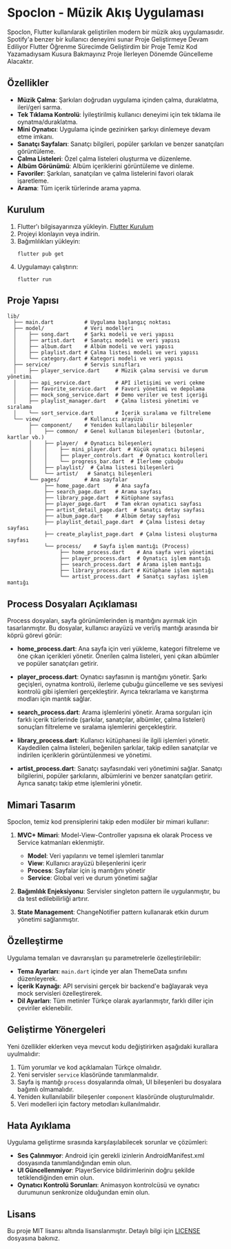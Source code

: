# Spoclon - Müzik Akış Uygulaması

Spoclon, Flutter kullanılarak geliştirilen modern bir müzik akış uygulamasıdır. Spotify'a benzer bir kullanıcı deneyimi sunar Proje Geliştirmeye Devam Ediliyor Flutter Öğrenme Sürecimde Geliştirdim bir Proje Temiz Kod Yazamadıysam Kusura Bakmayınız Proje İlerleyen Dönemde Güncelleme Alacaktır.
## Özellikler

- **Müzik Çalma**: Şarkıları doğrudan uygulama içinden çalma, duraklatma, ileri/geri sarma.
- **Tek Tıklama Kontrolü**: İyileştirilmiş kullanıcı deneyimi için tek tıklama ile oynatma/duraklatma.
- **Mini Oynatıcı**: Uygulama içinde gezinirken şarkıyı dinlemeye devam etme imkanı.
- **Sanatçı Sayfaları**: Sanatçı bilgileri, popüler şarkıları ve benzer sanatçıları görüntüleme.
- **Çalma Listeleri**: Özel çalma listeleri oluşturma ve düzenleme.
- **Albüm Görünümü**: Albüm içeriklerini görüntüleme ve dinleme.
- **Favoriler**: Şarkıları, sanatçıları ve çalma listelerini favori olarak işaretleme.
- **Arama**: Tüm içerik türlerinde arama yapma.

## Kurulum

1. Flutter'ı bilgisayarınıza yükleyin. [Flutter Kurulum](https://flutter.dev/docs/get-started/install)
2. Projeyi klonlayın veya indirin.
3. Bağımlılıkları yükleyin:
   ```
   flutter pub get
   ```
4. Uygulamayı çalıştırın:
   ```
   flutter run
   ```

## Proje Yapısı

```
lib/
  ├── main.dart          # Uygulama başlangıç noktası
  ├── model/             # Veri modelleri
  │    ├── song.dart     # Şarkı modeli ve veri yapısı
  │    ├── artist.dart   # Sanatçı modeli ve veri yapısı
  │    ├── album.dart    # Albüm modeli ve veri yapısı
  │    ├── playlist.dart # Çalma listesi modeli ve veri yapısı
  │    └── category.dart # Kategori modeli ve veri yapısı
  ├── service/           # Servis sınıfları
  │    ├── player_service.dart     # Müzik çalma servisi ve durum yönetimi
  │    ├── api_service.dart        # API iletişimi ve veri çekme
  │    ├── favorite_service.dart   # Favori yönetimi ve depolama
  │    ├── mock_song_service.dart  # Demo veriler ve test içeriği
  │    ├── playlist_manager.dart   # Çalma listesi yönetimi ve sıralama
  │    └── sort_service.dart       # İçerik sıralama ve filtreleme
  └── view/              # Kullanıcı arayüzü
       ├── component/    # Yeniden kullanılabilir bileşenler
       │    ├── common/  # Genel kullanım bileşenleri (butonlar, kartlar vb.)
       │    ├── player/  # Oynatıcı bileşenleri
       │    │    ├── mini_player.dart  # Küçük oynatıcı bileşeni
       │    │    ├── player_controls.dart  # Oynatıcı kontrolleri
       │    │    └── progress_bar.dart  # İlerleme çubuğu
       │    ├── playlist/  # Çalma listesi bileşenleri
       │    └── artist/   # Sanatçı bileşenleri
       └── pages/        # Ana sayfalar
            ├── home_page.dart     # Ana sayfa
            ├── search_page.dart   # Arama sayfası
            ├── library_page.dart  # Kütüphane sayfası
            ├── player_page.dart   # Tam ekran oynatıcı sayfası
            ├── artist_detail_page.dart  # Sanatçı detay sayfası
            ├── album_page.dart    # Albüm detay sayfası
            ├── playlist_detail_page.dart  # Çalma listesi detay sayfası
            ├── create_playlist_page.dart  # Çalma listesi oluşturma sayfası
            └── process/    # Sayfa işlem mantığı (Process)
                 ├── home_process.dart    # Ana sayfa veri yönetimi
                 ├── player_process.dart  # Oynatıcı işlem mantığı
                 ├── search_process.dart  # Arama işlem mantığı
                 ├── library_process.dart # Kütüphane işlem mantığı
                 └── artist_process.dart  # Sanatçı sayfası işlem mantığı
```

## Process Dosyaları Açıklaması

Process dosyaları, sayfa görünümlerinden iş mantığını ayırmak için tasarlanmıştır. Bu dosyalar, kullanıcı arayüzü ve veri/iş mantığı arasında bir köprü görevi görür:

- **home_process.dart**: Ana sayfa için veri yükleme, kategori filtreleme ve öne çıkan içerikleri yönetir. Önerilen çalma listeleri, yeni çıkan albümler ve popüler sanatçıları getirir.

- **player_process.dart**: Oynatıcı sayfasının iş mantığını yönetir. Şarkı geçişleri, oynatma kontrolü, ilerleme çubuğu güncelleme ve ses seviyesi kontrolü gibi işlemleri gerçekleştirir. Ayrıca tekrarlama ve karıştırma modları için mantık sağlar.

- **search_process.dart**: Arama işlemlerini yönetir. Arama sorguları için farklı içerik türlerinde (şarkılar, sanatçılar, albümler, çalma listeleri) sonuçları filtreleme ve sıralama işlemlerini gerçekleştirir.

- **library_process.dart**: Kullanıcı kütüphanesi ile ilgili işlemleri yönetir. Kaydedilen çalma listeleri, beğenilen şarkılar, takip edilen sanatçılar ve indirilen içeriklerin görüntülenmesi ve yönetimi.

- **artist_process.dart**: Sanatçı sayfasındaki veri yönetimini sağlar. Sanatçı bilgilerini, popüler şarkılarını, albümlerini ve benzer sanatçıları getirir. Ayrıca sanatçı takip etme işlemlerini yönetir.

## Mimari Tasarım

Spoclon, temiz kod prensiplerini takip eden modüler bir mimari kullanır:

1. **MVC+ Mimari**: Model-View-Controller yapısına ek olarak Process ve Service katmanları eklenmiştir.
   - **Model**: Veri yapılarını ve temel işlemleri tanımlar
   - **View**: Kullanıcı arayüzü bileşenlerini içerir
   - **Process**: Sayfalar için iş mantığını yönetir
   - **Service**: Global veri ve durum yönetimi sağlar

2. **Bağımlılık Enjeksiyonu**: Servisler singleton pattern ile uygulanmıştır, bu da test edilebilirliği artırır.

3. **State Management**: ChangeNotifier pattern kullanarak etkin durum yönetimi sağlanmıştır.

## Özelleştirme

Uygulama temaları ve davranışları şu parametrelerle özelleştirilebilir:

- **Tema Ayarları**: `main.dart` içinde yer alan ThemeData sınıfını düzenleyerek.
- **İçerik Kaynağı**: API servisini gerçek bir backend'e bağlayarak veya mock servisleri özelleştirerek.
- **Dil Ayarları**: Tüm metinler Türkçe olarak ayarlanmıştır, farklı diller için çeviriler eklenebilir.

## Geliştirme Yönergeleri

Yeni özellikler eklerken veya mevcut kodu değiştirirken aşağıdaki kurallara uyulmalıdır:

1. Tüm yorumlar ve kod açıklamaları Türkçe olmalıdır.
2. Yeni servisler `service` klasöründe tanımlanmalıdır.
3. Sayfa iş mantığı `process` dosyalarında olmalı, UI bileşenleri bu dosyalara bağımlı olmamalıdır.
4. Yeniden kullanılabilir bileşenler `component` klasöründe oluşturulmalıdır.
5. Veri modelleri için factory metodları kullanılmalıdır.

## Hata Ayıklama

Uygulama geliştirme sırasında karşılaşılabilecek sorunlar ve çözümleri:

- **Ses Çalınmıyor**: Android için gerekli izinlerin AndroidManifest.xml dosyasında tanımlandığından emin olun.
- **UI Güncellenmiyor**: PlayerService bildirimlerinin doğru şekilde tetiklendiğinden emin olun.
- **Oynatıcı Kontrolü Sorunları**: Animasyon kontrolcüsü ve oynatıcı durumunun senkronize olduğundan emin olun.

## Lisans

Bu proje MIT lisansı altında lisanslanmıştır. Detaylı bilgi için [LICENSE](LICENSE) dosyasına bakınız.
